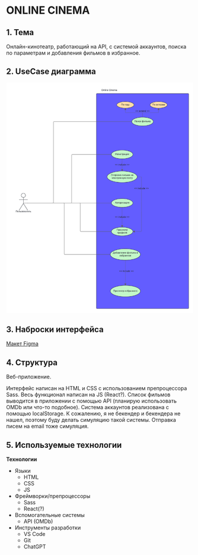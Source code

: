 # ONLINE CINEMA

## 1. Тема

Онлайн-кинотеатр, работающий на API, с системой аккаунтов, поиска по параметрам и добавления фильмов в избранное.

## 2. UseCase диаграмма

![alt text](diagram/diagram.png)

## 3. Наброски интерфейса

[Макет Figma](https://www.figma.com/design/opyonlszo7nyrKcpUAXVQQ/online-cinema?node-id=0-1&node-type=CANVAS&t=WlKQiCnbtIMWrW68-0)

## 4. Структура

Веб-приложение.

Интерфейс написан на HTML и CSS с использованием препроцессора Sass.
Весь функционал написан на JS (React?). Список фильмов выводится в приложении с помощью API (планирую использовать OMDb или что-то подобное).
Система аккаунтов реализована с помощью localStorage. К сожалению, я не бекендер и бекендера не нашел, поэтому буду делать симуляцию такой системы.
Отправка писем на email тоже симуляция.

## 5. Используемые технологии

**Технологии**
- Языки
	- HTML
	- CSS
	- JS
- Фреймворки/препроцессоры
	- Sass
	- React(?)
- Вспомогательные системы
	- API (OMDb)
- Инструменты разработки
	- VS Code
	- Git
	- ChatGPT






